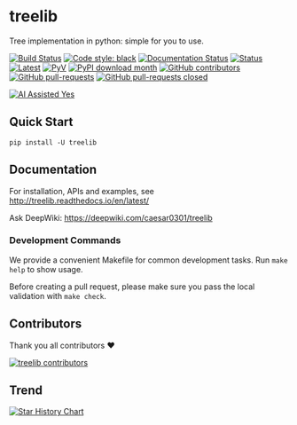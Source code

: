 # treelib

Tree implementation in python: simple for you to use.

[![Build Status](https://github.com/caesar0301/treelib/actions/workflows/python-package.yml/badge.svg)](https://github.com/caesar0301/treelib/actions)
[![Code style: black](https://img.shields.io/badge/code%20style-black-000000.svg)](https://github.com/psf/black)
[![Documentation Status](https://readthedocs.org/projects/treelib/badge/?version=latest)](http://treelib.readthedocs.io/en/latest/?badge=latest)
[![Status](https://img.shields.io/pypi/status/treelib.svg)](https://pypi.python.org/pypi/treelib)
[![Latest](https://img.shields.io/pypi/v/treelib.svg)](https://pypi.python.org/pypi/treelib)
[![PyV](https://img.shields.io/pypi/pyversions/treelib.svg)](https://pypi.python.org/pypi/treelib)
[![PyPI download month](https://img.shields.io/pypi/dm/treelib.svg)](https://pypi.python.org/pypi/treelib/)
[![GitHub contributors](https://img.shields.io/github/contributors/caesar0301/treelib.svg)](https://GitHub.com/caesar0301/treelib/graphs/contributors/)
[![GitHub pull-requests](https://img.shields.io/github/issues-pr/caesar0301/treelib.svg)](https://GitHub.com/caesar0301/treelib/pulls)
[![GitHub pull-requests closed](https://img.shields.io/github/issues-pr-closed/caesar0301/treelib.svg)](https://GitHub.com/caesar0301/treelib/pulls?q=is%3Apr+is%3Aclosed)

[![AI Assisted Yes](https://img.shields.io/badge/AI%20Assisted-Yes-green?style=for-the-badge)](https://github.com/mefengl/made-by-ai)


## Quick Start

    pip install -U treelib

## Documentation

For installation, APIs and examples, see http://treelib.readthedocs.io/en/latest/

Ask DeepWiki: https://deepwiki.com/caesar0301/treelib

### Development Commands

We provide a convenient Makefile for common development tasks. Run `make help` to show usage.

Before creating a pull request, please make sure you pass the local validation
with `make check`.

## Contributors

Thank you all contributors ❤

[![treelib contributors](https://contrib.rocks/image?repo=caesar0301/treelib "treelib contributors")](https://github.com/caesar0301/treelib/graphs/contributors)

## Trend

[![Star History Chart](https://api.star-history.com/svg?repos=caesar0301/treelib&type=Date)](https://star-history.com/#caesar0301/treelib&Date)
